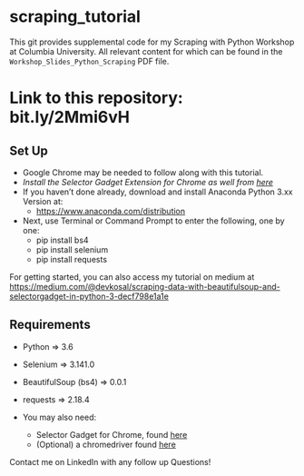 # scraping_tutorial

This git provides supplemental code for my Scraping with Python Workshop at Columbia University. All relevant content for which can be found in the `Workshop_Slides_Python_Scraping` PDF file.


# Link to this repository: bit.ly/2Mmi6vH
 

## Set Up


- Google Chrome may be needed to follow along with this tutorial. 
- *Install the Selector Gadget Extension for Chrome as well from [here](https://chrome.google.com/webstore/detail/selectorgadget/)*
- If you haven’t done already, download and install Anaconda Python 3.xx Version at:
    - https://www.anaconda.com/distribution
- Next, use Terminal or Command Prompt to enter the following, one by one:
    - pip install bs4
    - pip install selenium
    - pip install requests

For getting started, you can also access my tutorial on medium at https://medium.com/@devkosal/scraping-data-with-beautifulsoup-and-selectorgadget-in-python-3-decf798e1a1e


## Requirements
- Python => 3.6
- Selenium => 3.141.0
- BeautifulSoup (bs4) =>  0.0.1
- requests => 2.18.4


- You may also need:
    - Selector Gadget for Chrome, found [here](https://chrome.google.com/webstore/detail/selectorgadget/)
    - (Optional) a chromedriver found [here](https://chromedriver.storage.googleapis.com/index.html?path=77.0.3865.40/)
    
Contact me on LinkedIn with any follow up Questions!
    



